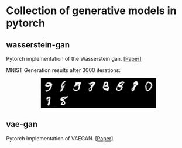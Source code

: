 # Collection of generative models in pytorch

## wasserstein-gan
Pytorch implementation of the Wasserstein gan. [[Paper]](https://arxiv.org/abs/1701.07875)

MNIST Generation results after 3000 iterations:

<p align="center">
    <img src="assets/wgan_generation.png" width="315"\>
</p>


## vae-gan
Pytorch implementation of VAEGAN. [[Paper]](https://arxiv.org/abs/1512.09300)
